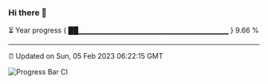 ### Hi there 👋

⏳ Year progress { ██▁▁▁▁▁▁▁▁▁▁▁▁▁▁▁▁▁▁▁▁▁▁▁▁▁▁▁▁ } 9.66 %

---

⏰ Updated on Sun, 05 Feb 2023 06:22:15 GMT

![Progress Bar CI](https://github.com/ZhaoGui/ZhaoGui/workflows/Progress%20Bar%20CI/badge.svg)
